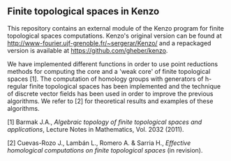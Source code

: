 ## Finite topological spaces in Kenzo

This repository contains an external module of the Kenzo program for finite topological spaces computations. Kenzo's original version can be found at http://www-fourier.ujf-grenoble.fr/~sergerar/Kenzo/ and a repackaged version is available at https://github.com/gheber/kenzo.

We have implemented different functions in order to use point reductions methods for computing the core and a 'weak core' of finite topological spaces [1]. The computation of homology groups with generators of h-regular finite topological spaces has been implemented and the technique of discrete vector fields has been used in order to improve the previous algorithms. We refer to [2] for theoretical results and examples of these algorithms.

  [1] Barmak J.A., *Algebraic topology of finite topological spaces and applications*, Lecture Notes in Mathematics, Vol. 2032 (2011).
 
  [2] Cuevas-Rozo J., Lambán L., Romero A. & Sarria H., *Effective homological computations on finite topological spaces* (in revision).
